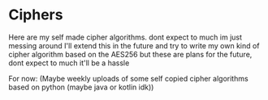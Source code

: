 # Ciphers
Here are my self made cipher algorithms. dont expect to much im just messing around
I'll extend this in the future and try to write my own kind of cipher algorithm based on the AES256 
but these are plans for the future, dont expect to much it'll be a hassle

For now: (Maybe weekly uploads of some self copied cipher algorithms based on python (maybe java or kotlin idk))
